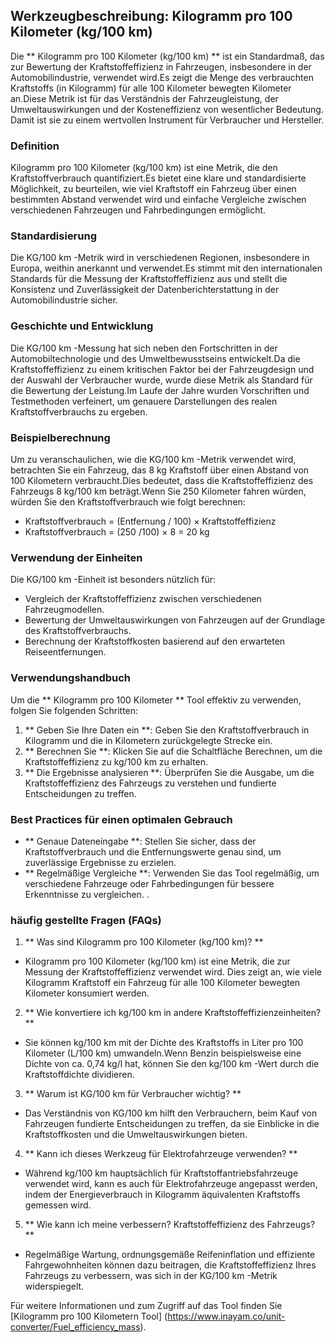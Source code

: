 ## Werkzeugbeschreibung: Kilogramm pro 100 Kilometer (kg/100 km)

Die ** Kilogramm pro 100 Kilometer (kg/100 km) ** ist ein Standardmaß, das zur Bewertung der Kraftstoffeffizienz in Fahrzeugen, insbesondere in der Automobilindustrie, verwendet wird.Es zeigt die Menge des verbrauchten Kraftstoffs (in Kilogramm) für alle 100 Kilometer bewegten Kilometer an.Diese Metrik ist für das Verständnis der Fahrzeugleistung, der Umweltauswirkungen und der Kosteneffizienz von wesentlicher Bedeutung. Damit ist sie zu einem wertvollen Instrument für Verbraucher und Hersteller.

### Definition

Kilogramm pro 100 Kilometer (kg/100 km) ist eine Metrik, die den Kraftstoffverbrauch quantifiziert.Es bietet eine klare und standardisierte Möglichkeit, zu beurteilen, wie viel Kraftstoff ein Fahrzeug über einen bestimmten Abstand verwendet wird und einfache Vergleiche zwischen verschiedenen Fahrzeugen und Fahrbedingungen ermöglicht.

### Standardisierung

Die KG/100 km -Metrik wird in verschiedenen Regionen, insbesondere in Europa, weithin anerkannt und verwendet.Es stimmt mit den internationalen Standards für die Messung der Kraftstoffeffizienz aus und stellt die Konsistenz und Zuverlässigkeit der Datenberichterstattung in der Automobilindustrie sicher.

### Geschichte und Entwicklung

Die KG/100 km -Messung hat sich neben den Fortschritten in der Automobiltechnologie und des Umweltbewusstseins entwickelt.Da die Kraftstoffeffizienz zu einem kritischen Faktor bei der Fahrzeugdesign und der Auswahl der Verbraucher wurde, wurde diese Metrik als Standard für die Bewertung der Leistung.Im Laufe der Jahre wurden Vorschriften und Testmethoden verfeinert, um genauere Darstellungen des realen Kraftstoffverbrauchs zu ergeben.

### Beispielberechnung

Um zu veranschaulichen, wie die KG/100 km -Metrik verwendet wird, betrachten Sie ein Fahrzeug, das 8 kg Kraftstoff über einen Abstand von 100 Kilometern verbraucht.Dies bedeutet, dass die Kraftstoffeffizienz des Fahrzeugs 8 kg/100 km beträgt.Wenn Sie 250 Kilometer fahren würden, würden Sie den Kraftstoffverbrauch wie folgt berechnen:

- Kraftstoffverbrauch = (Entfernung / 100) × Kraftstoffeffizienz
- Kraftstoffverbrauch = (250 /100) × 8 = 20 kg

### Verwendung der Einheiten

Die KG/100 km -Einheit ist besonders nützlich für:

- Vergleich der Kraftstoffeffizienz zwischen verschiedenen Fahrzeugmodellen.
- Bewertung der Umweltauswirkungen von Fahrzeugen auf der Grundlage des Kraftstoffverbrauchs.
- Berechnung der Kraftstoffkosten basierend auf den erwarteten Reiseentfernungen.

### Verwendungshandbuch

Um die ** Kilogramm pro 100 Kilometer ** Tool effektiv zu verwenden, folgen Sie folgenden Schritten:

1. ** Geben Sie Ihre Daten ein **: Geben Sie den Kraftstoffverbrauch in Kilogramm und die in Kilometern zurückgelegte Strecke ein.
2. ** Berechnen Sie **: Klicken Sie auf die Schaltfläche Berechnen, um die Kraftstoffeffizienz zu kg/100 km zu erhalten.
3. ** Die Ergebnisse analysieren **: Überprüfen Sie die Ausgabe, um die Kraftstoffeffizienz des Fahrzeugs zu verstehen und fundierte Entscheidungen zu treffen.

### Best Practices für einen optimalen Gebrauch

- ** Genaue Dateneingabe **: Stellen Sie sicher, dass der Kraftstoffverbrauch und die Entfernungswerte genau sind, um zuverlässige Ergebnisse zu erzielen.
- ** Regelmäßige Vergleiche **: Verwenden Sie das Tool regelmäßig, um verschiedene Fahrzeuge oder Fahrbedingungen für bessere Erkenntnisse zu vergleichen.
.

### häufig gestellte Fragen (FAQs)

1. ** Was sind Kilogramm pro 100 Kilometer (kg/100 km)? **
- Kilogramm pro 100 Kilometer (kg/100 km) ist eine Metrik, die zur Messung der Kraftstoffeffizienz verwendet wird. Dies zeigt an, wie viele Kilogramm Kraftstoff ein Fahrzeug für alle 100 Kilometer bewegten Kilometer konsumiert werden.

2. ** Wie konvertiere ich kg/100 km in andere Kraftstoffeffizienzeinheiten? **
- Sie können kg/100 km mit der Dichte des Kraftstoffs in Liter pro 100 Kilometer (L/100 km) umwandeln.Wenn Benzin beispielsweise eine Dichte von ca. 0,74 kg/l hat, können Sie den kg/100 km -Wert durch die Kraftstoffdichte dividieren.

3. ** Warum ist KG/100 km für Verbraucher wichtig? **
- Das Verständnis von KG/100 km hilft den Verbrauchern, beim Kauf von Fahrzeugen fundierte Entscheidungen zu treffen, da sie Einblicke in die Kraftstoffkosten und die Umweltauswirkungen bieten.

4. ** Kann ich dieses Werkzeug für Elektrofahrzeuge verwenden? **
- Während kg/100 km hauptsächlich für Kraftstoffantriebsfahrzeuge verwendet wird, kann es auch für Elektrofahrzeuge angepasst werden, indem der Energieverbrauch in Kilogramm äquivalenten Kraftstoffs gemessen wird.

5. ** Wie kann ich meine verbessern? Kraftstoffeffizienz des Fahrzeugs? **
- Regelmäßige Wartung, ordnungsgemäße Reifeninflation und effiziente Fahrgewohnheiten können dazu beitragen, die Kraftstoffeffizienz Ihres Fahrzeugs zu verbessern, was sich in der KG/100 km -Metrik widerspiegelt.

Für weitere Informationen und zum Zugriff auf das Tool finden Sie [Kilogramm pro 100 Kilometern Tool] (https://www.inayam.co/unit-converter/Fuel_efficiency_mass).